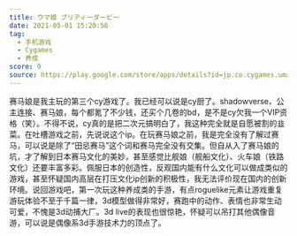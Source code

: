 ```yaml
---
title: ウマ娘 プリティーダービー
date: 2021-05-01 15:20:56
tag:
  - 手机游戏
  - Cygames
  - 养成
score: 9
source: https://play.google.com/store/apps/details?id=jp.co.cygames.umamusume
---
```

赛马娘是我主玩的第三个cy游戏了。我已经可以说是cy厨了。shadowverse、公主连接、赛马娘，每个都氪了不少钱，还买个几卷的bd，是不是cy欠我一个VIP资格（笑）。不得不说，cy真的是把二次元搞明白了，我这种完全就是自愿被割的韭菜。在吐槽游戏之前，先说说这个ip。在玩赛马娘之前，我是完全没有了解过赛马，可以说是除了“田忌赛马”这个词和赛马完全没有交集。但自从入了赛马娘的坑，才了解到日本赛马文化的美妙，甚至感觉比舰娘（舰船文化）、火车娘（铁路文化）还要丰富多彩。佩服日本的创造性，反观国内能有什么文化可以做成类似的游戏，甚至怀疑国内高层在打压文化ip创新的积极性，我无法评价现在国内的创新环境。说回游戏吧，第一次玩这种养成类的手游，有点roguelike元素让游戏重复游玩体验不至于千篇一律，3d模型做得非常好，赛跑中的动作、表情也非常生动可爱，不愧是3d动捕大厂。3d live的表现也很惊艳，怀疑可以吊打其他偶像音游，可以说是偶像系3d手游技术力的顶点了。
